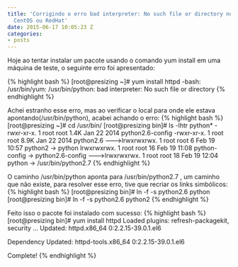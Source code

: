 ```yaml
---
title: 'Corrigindo o erro bad interpreter: No such file or directory no Oracle Linux,
  CentOS ou RedHat'
date: 2015-06-17 10:05:23 Z
categories:
- posts
---
```


Hoje ao tentar instalar um pacote usando o comando yum install em uma máquina de teste, o seguinte erro foi apresentado:

{% highlight bash %}
[root@presizing ~]# yum install httpd
-bash: /usr/bin/yum: /usr/bin/python: bad interpreter: No such file or directory
{% endhighlight %}

<!--more-->

Achei estranho esse erro, mas ao verificar o local para onde ele estava apontando(/usr/bin/python), acabei achando o erro:
{% highlight bash %}
[root@presizing ~]# cd /usr/bin/
[root@presizing bin]# ls -lhtr python*
-rwxr-xr-x. 1 root root 1.4K Jan 22  2014 python2.6-config
-rwxr-xr-x. 1 root root 8.9K Jan 22  2014 python2.6
--->lrwxrwxrwx. 1 root root    6 Feb 19 10:57 python2 -> python
lrwxrwxrwx. 1 root root   16 Feb 19 11:08 python-config -> python2.6-config
--->lrwxrwxrwx. 1 root root   18 Feb 19 12:04 python -> /usr/bin/python2.7
{% endhighlight %}

O caminho /usr/bin/python aponta para /usr/bin/python2.7 , um caminho que não existe, para resolver esse erro, tive que recriar os links simbólicos:
{% highlight bash %}
[root@presizing bin]# ln -f -s python2.6 python
[root@presizing bin]# ln -f -s python2.6 python2
{% endhighlight %}

Feito isso o pacote foi instalado com sucesso:
{% highlight bash %}
[root@presizing bin]# yum install httpd
Loaded plugins: refresh-packagekit, security
...
Updated:
  httpd.x86_64 0:2.2.15-39.0.1.el6                                                         

Dependency Updated:
  httpd-tools.x86_64 0:2.2.15-39.0.1.el6                                                   

Complete!
{% endhighlight %}
